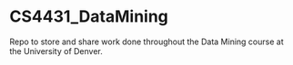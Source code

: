 # CS4431_DataMining
Repo to store and share work done throughout the Data Mining course at the University of Denver.
